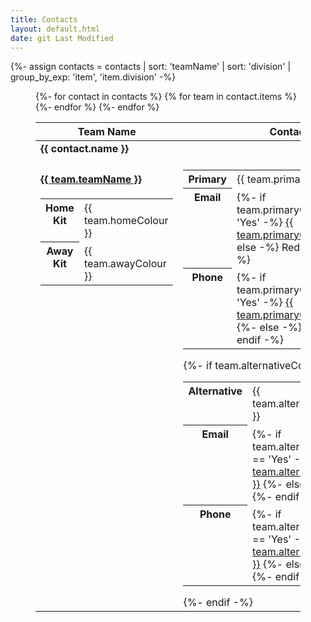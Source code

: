 ```yaml
---
title: Contacts
layout: default.html
date: git Last Modified
---
```


{%- assign contacts = contacts | sort: 'teamName' | sort: 'division' | group_by_exp: 'item', 'item.division' -%}

<style>
	tr {
		vertical-align: baseline;
	}
</style>


<figure>
	<table>
		<thead>
			<tr>
				<th>Team Name</th>
				<th>Contacts</th>
				<th>Venue</th>
			</tr>
		</thead>
		<tbody>
			{%- for contact in contacts %}
				<tr><td colspan="3"><b>{{ contact.name }}</b></td></tr>
				{% for team in contact.items %}
					<tr id="{{ team.teamName | slug }}">
						<td>
							<h4><a href="#{{ team.teamName | slug }}">{{ team.teamName }}</a></h4>
							<table>
								<tbody>
									<tr>
										<th>Home Kit</th>
										<td>{{ team.homeColour }}</td>
									</tr>
									<tr>
										<th>Away Kit</th>
										<td>{{ team.awayColour }}</td>
									</tr>
								</tbody>
							</table>
						</td>
						<td>
							<table>
								<tbody>
									<tr>
										<th>Primary</th>
										<td>{{ team.primaryContactName }}</td>
									</tr>
									<tr>
										<th>Email</th>
										<td>
											{%- if team.primaryContactShare == 'Yes' -%}
												<a href="mailto:{{ team.primaryContactEmail }}">{{ team.primaryContactEmail }}</a>
											{%- else -%}
												Redacted
											{%- endif -%}
										</td>
									</tr>
									<tr>
										<th>Phone</th>
										<td>
											{%- if team.primaryContactShare == 'Yes' -%}
												<a href="tel:{{ team.primaryContactPhone }}">{{ team.primaryContactPhone }}</a>
											{%- else -%}
												Redacted
											{%- endif -%}
										</td>
									</tr>
								</tbody>
							</table>
							{%- if team.alternativeContactName != '' -%}
							<table>
								<tbody>
									<tr>
										<th>Alternative</th>
										<td>{{ team.alternativeContactName }}</td>
									</tr>
									<tr>
										<th>Email</th>
										<td>
											{%- if team.alternativeContactShare == 'Yes' -%}
												<a href="mailto:{{ team.alternativeContactEmail }}">{{ team.alternativeContactEmail }}</a>
											{%- else -%}
												Redacted
											{%- endif -%}
										</td>
									</tr>
									<tr>
										<th>Phone</th>
										<td>
											{%- if team.alternativeContactShare == 'Yes' -%}
												<a href="tel:{{ team.alternativeContactPhone }}">{{ team.alternativeContactPhone }}</a>
											{%- else -%}
												Redacted
											{%- endif -%}
										</td>
									</tr>
								</tbody>
							</table>
							{%- endif -%}
						</td>
						<td>
							<table>
								<tbody>
									<tr>
										<th>Game Day</th>
										<td>{{ team.gameDay }}</td>
									</tr>
									<tr>
										<th>Tipoff</th>
										<td>{{ team.tipoff }}</td>
									</tr>
									<tr>
										<th>Venue</th>
										<td>{{ team.homeVenue | replace: ",", "<br>" }}</td>
									</tr>
									<tr>
										<th>Free Parking</th>
										<td>{{ team.freeParking }}</td>
									</tr>
									{%- if team.freeParking == 'No'-%}
										<tr>
											<th>Parking Notes</th>
											<td>{{ team.parkingNotes }}</td>
										</tr>
									{%- endif -%}
								</tbody>
							</table>
						</td>
					</tr>
				{%- endfor %}
			{%- endfor %}
		</tbody>
	</table>
</figure>


